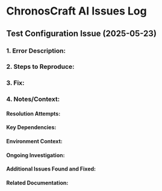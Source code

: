 # ChronosCraft AI Issues Log

## Test Configuration Issue (2025-05-23)

### 1. Error Description:


### 2. Steps to Reproduce:


### 3. Fix:


### 4. Notes/Context:

#### Resolution Attempts:

#### Key Dependencies:

#### Environment Context:

#### Ongoing Investigation:

#### Additional Issues Found and Fixed:

#### Related Documentation:

